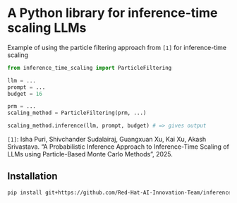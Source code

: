 # A Python library for inference-time scaling LLMs

Example of using the particle filtering approach from `[1]` for inference-time scaling

```python
from inference_time_scaling import ParticleFiltering

llm = ...
prompt = ...
budget = 16

prm = ...
scaling_method = ParticleFiltering(prm, ...)

scaling_method.inference(llm, prompt, budget) # => gives output
```

`[1]`: Isha Puri, Shivchander Sudalairaj, Guangxuan Xu, Kai Xu, Akash Srivastava. “A Probabilistic Inference Approach to Inference-Time Scaling of LLMs using Particle-Based Monte Carlo Methods”, 2025.

## Installation

```sh
pip install git+https://github.com/Red-Hat-AI-Innovation-Team/inference_time_scaling.git
```
